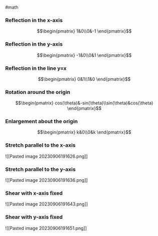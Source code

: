 #math 

### Reflection in the x-axis

$$\begin{pmatrix} 1&0\\0&-1 \end{pmatrix}$$

### Reflection in the y-axis

$$\begin{pmatrix} -1&0\\0&1 \end{pmatrix}$$
### Reflection in the line y=x

$$\begin{pmatrix} 0&1\\1&0 \end{pmatrix}$$

### Rotation around the origin

$$\begin{pmatrix} cos(\theta)&-sin(\theta)\\sin(\theta)&cos(\theta) \end{pmatrix}$$

### Enlargement about the origin

$$\begin{pmatrix} k&0\\0&k \end{pmatrix}$$

### Stretch parallel to the x-axis

![[Pasted image 20230906191626.png]]

### Stretch parallel to the y-axis

![[Pasted image 20230906191636.png]]
### Shear with x-axis fixed

![[Pasted image 20230906191643.png]]
### Shear with y-axis fixed

![[Pasted image 20230906191651.png]]


